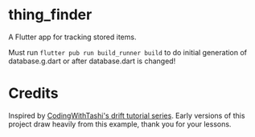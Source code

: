 # thing_finder
A Flutter app for tracking stored items.

Must run `flutter pub run build_runner build` to do initial generation of
database.g.dart or after database.dart is changed!

# Credits

Inspired by [CodingWithTashi's drift tutorial series](https://www.youtube.com/watch?v=khwi8e3fZbM).
Early versions of this project draw heavily from this example, thank you for your
lessons.